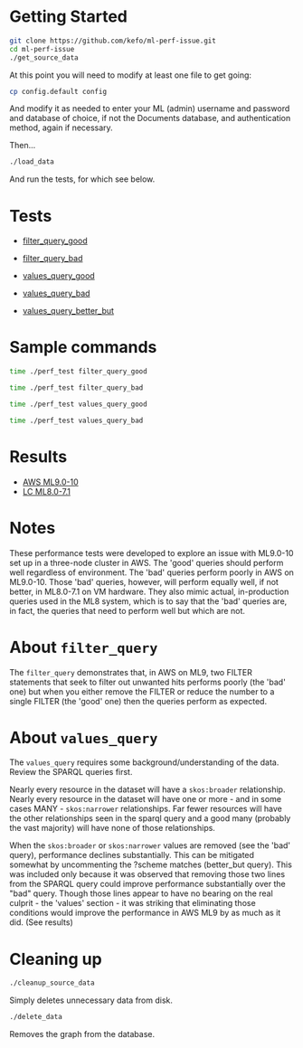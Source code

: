 # Getting Started

~~~bash
git clone https://github.com/kefo/ml-perf-issue.git
cd ml-perf-issue
./get_source_data
~~~

At this point you will need to modify at least one file to get going:

~~~bash
cp config.default config
~~~

And modify it as needed to enter your ML (admin) username and password and 
database of choice, if not the Documents database, and authentication method,
again if necessary.

Then...
~~~bash
./load_data
~~~

And run the tests, for which see below.

# Tests

- [filter_query_good](queries/filter_query_good.sparql)
- [filter_query_bad](queries/filter_query_bad.sparql)

- [values_query_good](queries/values_query_good.sparql)
- [values_query_bad](queries/values_query_bad.sparql)
- [values_query_better_but](queries/values_query_better_but.sparql)

# Sample commands

~~~bash
time ./perf_test filter_query_good
~~~
~~~bash
time ./perf_test filter_query_bad
~~~
~~~bash
time ./perf_test values_query_good
~~~
~~~bash
time ./perf_test values_query_bad
~~~

# Results

- [AWS ML9.0-10](results/aws-ml9.0-10.md)
- [LC ML8.0-7.1](results/lc-ml8.0-7.1.md)

# Notes

These performance tests were developed to explore an issue with ML9.0-10 set up 
in a three-node cluster in AWS.  The 'good' queries should perform well regardless of 
environment.  The 'bad' queries perform poorly in AWS on ML9.0-10.  Those 'bad' 
queries, however, will perform equally well, if not better, in ML8.0-7.1 on
VM hardware.  They also mimic actual, in-production queries used in the ML8 system, which 
is to say that the 'bad' queries are, in fact, the queries that need to perform 
well but which are not.

# About `filter_query`

The `filter_query` demonstrates that, in AWS on ML9, two FILTER statements that seek
to filter out unwanted hits performs poorly (the 'bad' one) but when you either remove the 
FILTER or reduce the number to a single FILTER (the 'good' one) then the queries 
perform as expected.

# About `values_query`

The `values_query` requires some background/understanding of the data.  Review 
the SPARQL queries first. 

Nearly every resource in the dataset will have a `skos:broader` relationship.  Nearly 
every resource in the dataset will have one or more - and in some cases MANY - 
`skos:narrower` relationships.  Far fewer resources will have the other relationships
seen in the sparql query and a good many (probably the vast majority) will have 
none of those relationships.

When the `skos:broader` or `skos:narrower` values are removed (see the 'bad' query), 
performance declines substantially.  This can be mitigated somewhat by uncommenting
the ?scheme matches (better_but query).  This was included only because it was observed 
that removing those two lines from the SPARQL query could improve performance 
substantially over the "bad" query.  Though those lines appear to have no bearing 
on the real culprit - the 'values' section - it was striking that eliminating those
conditions would improve the performance in AWS ML9 by as much as it did. (See results)

# Cleaning up

~~~bash
./cleanup_source_data
~~~
Simply deletes unnecessary data from disk.

~~~bash
./delete_data
~~~
Removes the graph from the database.
